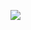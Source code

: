 ![](https://komarev.com/ghpvc/?username=benlynx&label=PROFILE+VIEWS&style=flat-square&color=lightgrey)
